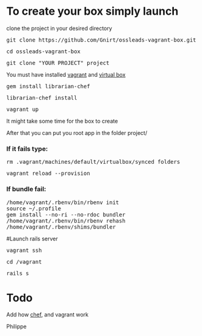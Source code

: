 # To create your box simply launch

clone the project in your desired directory
<pre>git clone https://github.com/Gnirt/ossleads-vagrant-box.git</pre>
<pre>cd ossleads-vagrant-box</pre>

<pre>git clone "YOUR PROJECT" project</pre>
You must have installed [vagrant](http://docs.vagrantup.com/v2/installation/) and [virtual box](https://www.virtualbox.org/wiki/Downloads)
<pre>gem install librarian-chef</pre>
<pre>librarian-chef install</pre>
<pre>vagrant up</pre>
It might take some time for the box to create

After that you can put you root app in the folder project/

### If it fails type:
<pre>rm .vagrant/machines/default/virtualbox/synced_folders</pre>
<pre>vagrant reload --provision</pre>

### If bundle fail:
<pre>
/home/vagrant/.rbenv/bin/rbenv init
source ~/.profile
gem install --no-ri --no-rdoc bundler
/home/vagrant/.rbenv/bin/rbenv rehash
/home/vagrant/.rbenv/shims/bundler
</pre>

#Launch rails server
<pre>vagrant ssh</pre>
<pre>cd /vagrant</pre>
<pre>rails s</pre>

# Todo
Add how [chef](https://github.com/applicationsonline/librarian-chef), and vagrant work

Philippe
